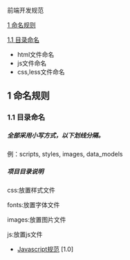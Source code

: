 前端开发规范

[1 命名规则](#user-content-1-命名规则)

[1.1 目录命名](#user-content-11-目录命名)

- html文件命名
- js文件命名
- css,less文件命名

## 1 命名规则
### 1.1 目录命名
##### 全部采用小写方式，以下划线分隔。
例：scripts, styles, images, data_models
##### 项目目录说明
css:放置样式文件

fonts:放置字体文件

images:放置图片文件

js:放置js文件

- [Javascript规范](javascript-giude.md) <span class="std-rec">[1.0]</span>




























